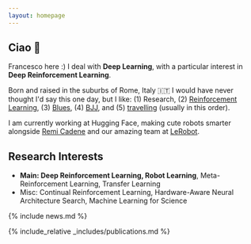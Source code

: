 ```yaml
---
layout: homepage
---
```


## Ciao 👋
Francesco here :) I deal with **Deep Learning**, with a particular interest in **Deep Reinforcement Learning**.

Born and raised in the suburbs of Rome, Italy 🇮🇹 I would have never thought I'd say this one day, but I like:
(1) Research, (2) [Reinforcement Learning](https://x.com/_fracapuano/status/1517495613788721155/photo/1), (3) [Blues](https://open.spotify.com/album/5xQz73Q2PPi3xeoLrg1uce?si=J_T92eMcTASY3HJ0c2Zhsw), (4) [BJJ](http://fracapuano.github.io/personal/blog/2023/05/19/bjj.html), and (5) [travelling](http://fracapuano.github.io/personal/blog/2023/05/19/two-years-of-travels.html) (usually in this order). 

I am currently working at Hugging Face, making cute robots smarter alongside [Remi Cadene](https://remicadene.com) and our amazing team at [LeRobot](https://huggingface.co/lerobot).

## Research Interests

- **Main: Deep Reinforcement Learning, Robot Learning**, Meta-Reinforcement Learning, Transfer Learning
- Misc: Continual Reinforcement Learning, Hardware-Aware Neural Architecture Search, Machine Learning for Science

{% include news.md %}

{% include_relative _includes/publications.md %}

<!-- {% include_relative _includes/services.md %} -->
